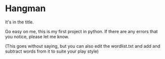 # Hangman
It's in the title.

Go easy on me, this is my first project in python. If there are any errors that you notice, please let me know.

(This goes without saying, but you can also edit the wordlist.txt and add and subtract words from it to suite your play style)
